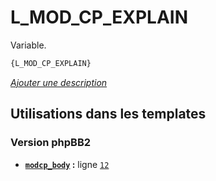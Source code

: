 # L_MOD_CP_EXPLAIN


Variable.

```html
{L_MOD_CP_EXPLAIN}
```

[*Ajouter une description*](https://fa-tvars.appspot.com/var/L_MOD_CP_EXPLAIN)

## Utilisations dans les templates

### Version phpBB2
* __[`modcp_body`](../tpl/var/subsilver/modcp_body.md#readme) :__ ligne [`12`](../tpl/src/subsilver/modcp_body.tpl#L12)